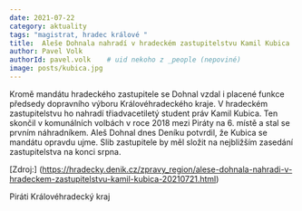 ```yaml
---
date: 2021-07-22
category: aktuality
tags: "magistrat, hradec králové "
title:  Aleše Dohnala nahradí v hradeckém zastupitelstvu Kamil Kubica
author: Pavel Volk
authorId: pavel.volk    # uid nekoho z _people (nepoviné)
image: posts/kubica.jpg
---
```


Kromě mandátu hradeckého zastupitele se Dohnal vzdal i placené funkce předsedy dopravního výboru Královéhradeckého kraje. V hradeckém zastupitelstvu ho nahradí třiadvacetiletý student práv Kamil Kubica. Ten skončil v komunálních volbách v roce 2018 mezi Piráty na 6. místě a stal se prvním náhradníkem. Aleš Dohnal dnes Deníku potvrdil, že Kubica se mandátu opravdu ujme. Slib zastupitele by měl složit na nejbližším zasedání zastupitelstva na konci srpna.

[Zdroj:] (https://hradecky.denik.cz/zpravy_region/alese-dohnala-nahradi-v-hradeckem-zastupitelstvu-kamil-kubica-20210721.html)
 
  
Piráti Královéhradecký kraj  


 
